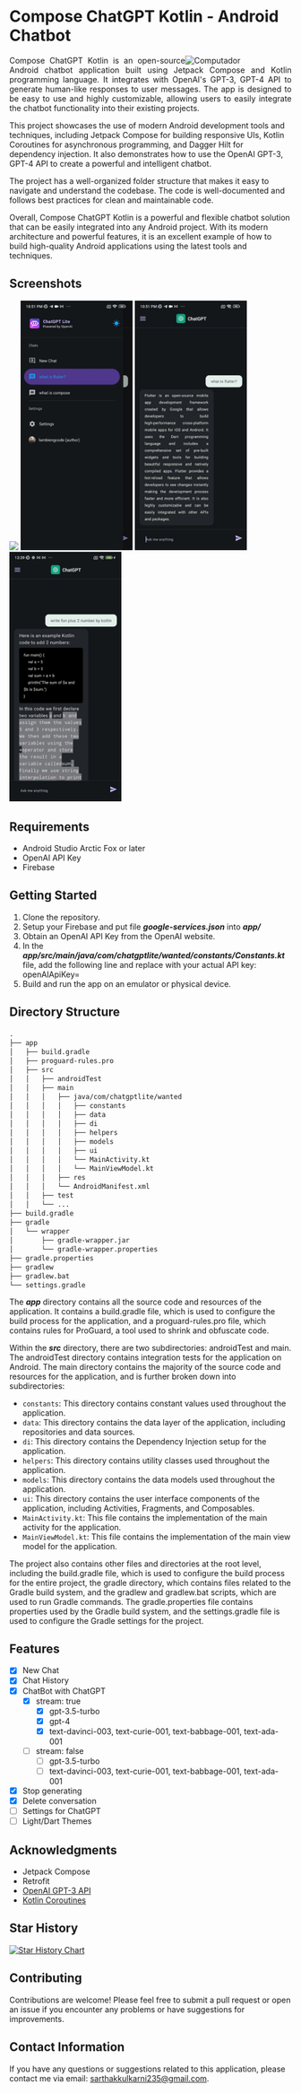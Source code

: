 # Compose ChatGPT Kotlin - Android Chatbot

<p align="justify">
<img src="https://res.cloudinary.com/apideck/image/upload/v1672442492/marketplaces/ckhg56iu1mkpc0b66vj7fsj3o/listings/-4-ans_frontend_assets.images.poe.app_icon.png-26-8aa0a2e5f237894d_tbragv.png?raw=true" width="190px" height=auto align="right" alt="Computador"/>
Compose ChatGPT Kotlin is an open-source Android chatbot application built using Jetpack Compose and Kotlin programming language. It integrates with OpenAI's GPT-3, GPT-4 API to generate human-like responses to user messages. The app is designed to be easy to use and highly customizable, allowing users to easily integrate the chatbot functionality into their existing projects.

This project showcases the use of modern Android development tools and techniques, including Jetpack Compose for building responsive UIs, Kotlin Coroutines for asynchronous programming, and Dagger Hilt for dependency injection. It also demonstrates how to use the OpenAI GPT-3, GPT-4 API to create a powerful and intelligent chatbot.<br/>

The project has a well-organized folder structure that makes it easy to navigate and understand the codebase. The code is well-documented and follows best practices for clean and maintainable code.<br/>

Overall, Compose ChatGPT Kotlin is a powerful and flexible chatbot solution that can be easily integrated into any Android project. With its modern architecture and powerful features, it is an excellent example of how to build high-quality Android applications using the latest tools and techniques.
</p>

## Screenshots

<p>
<img src="./screenshots/demo_chatgpt_lite.gif" width="200px"/>
<img src="./screenshots/demo_1.jpeg" width="200px"/>
<img src="./screenshots/demo_2.jpeg" width="200px"/>
<img src="./screenshots/demo_3.jpg" width="200px"/>
</p>


## Requirements
- Android Studio Arctic Fox or later
- OpenAI API Key
- Firebase


## Getting Started

1. Clone the repository.
2. Setup your Firebase and put file ***google-services.json*** into ***app/***
3. Obtain an OpenAI API Key from the OpenAI website.
4. In the ***app/src/main/java/com/chatgptlite/wanted/constants/Constants.kt*** file, add the following line and replace <your-api-key> with your actual API key:
openAIApiKey=<your-api-key>
5. Build and run the app on an emulator or physical device.

## Directory Structure

```terminal
.
├── app
│   ├── build.gradle
│   ├── proguard-rules.pro
│   ├── src
│   │   ├── androidTest
│   │   ├── main
│   │   │   ├── java/com/chatgptlite/wanted
│   │   │   │   ├── constants
│   │   │   │   ├── data
│   │   │   │   ├── di
│   │   │   │   ├── helpers
│   │   │   │   ├── models
│   │   │   │   ├── ui
│   │   │   │   └── MainActivity.kt
│   │   │   │   └── MainViewModel.kt
│   │   │   ├── res
│   │   │   └── AndroidManifest.xml
│   │   ├── test
│   │   └── ...
├── build.gradle
├── gradle
│   └── wrapper
│       ├── gradle-wrapper.jar
│       └── gradle-wrapper.properties
├── gradle.properties
├── gradlew
├── gradlew.bat
└── settings.gradle
```

The ***app*** directory contains all the source code and resources of the application. It contains a build.gradle file, which is used to configure the build process for the application, and a proguard-rules.pro file, which contains rules for ProGuard, a tool used to shrink and obfuscate code.

Within the ***src*** directory, there are two subdirectories: androidTest and main. The androidTest directory contains integration tests for the application on Android. The main directory contains the majority of the source code and resources for the application, and is further broken down into subdirectories:

- `constants`: This directory contains constant values used throughout the application.
- `data`: This directory contains the data layer of the application, including repositories and data sources.
- `di`: This directory contains the Dependency Injection setup for the application.
- `helpers`: This directory contains utility classes used throughout the application.
- `models`: This directory contains the data models used throughout the application.
- `ui`: This directory contains the user interface components of the application, including Activities, Fragments, and Composables.
- `MainActivity.kt`: This file contains the implementation of the main activity for the application.
- `MainViewModel.kt`: This file contains the implementation of the main view model for the application.

The project also contains other files and directories at the root level, including the build.gradle file, which is used to configure the build process for the entire project, the gradle directory, which contains files related to the Gradle build system, and the gradlew and gradlew.bat scripts, which are used to run Gradle commands. The gradle.properties file contains properties used by the Gradle build system, and the settings.gradle file is used to configure the Gradle settings for the project.

## Features

- [x] New Chat
- [x] Chat History
- [x] ChatBot with ChatGPT
  - [x] stream: true
    - [x] gpt-3.5-turbo
    - [x] gpt-4 
    - [x] text-davinci-003, text-curie-001, text-babbage-001, text-ada-001
  - [ ] stream: false
    - [ ] gpt-3.5-turbo
    - [ ] text-davinci-003, text-curie-001, text-babbage-001, text-ada-001
- [x] Stop generating
- [x] Delete conversation
- [ ] Settings for ChatGPT
- [ ] Light/Dart Themes

## Acknowledgments
- Jetpack Compose
- Retrofit
- [OpenAI GPT-3 API](https://beta.openai.com/docs/api-reference/introduction)
- [Kotlin Coroutines](https://kotlinlang.org/docs/coroutines-overview.html)

## Star History

[![Star History Chart](https://api.star-history.com/svg?repos=lambiengcode/compose-chatgpt-kotlin-android-chatbot&type=Date)](https://star-history.com/#lambiengcode/compose-chatgpt-kotlin-android-chatbot&Date)

## Contributing
Contributions are welcome! Please feel free to submit a pull request or open an issue if you encounter any problems or have suggestions for improvements.

## Contact Information

If you have any questions or suggestions related to this application, please contact me via email: sarthakkulkarni235@gmail.com.